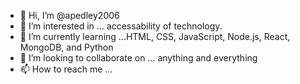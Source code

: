 - 👋 Hi, I’m @apedley2006
- 👀 I’m interested in ... accessability of technology.
- 🌱 I’m currently learning ...HTML, CSS, JavaScript, Node.js, React, MongoDB, and Python
- 💞️ I’m looking to collaborate on ... anything and everything
- 📫 How to reach me ... 

<!---
apedley2006/apedley2006 is a ✨ special ✨ repository because its `README.md` (this file) appears on your GitHub profile.
You can click the Preview link to take a look at your changes.
--->
